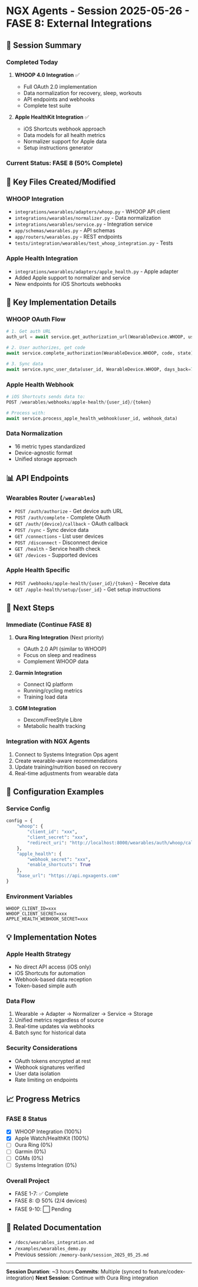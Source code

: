 # NGX Agents - Session 2025-05-26 - FASE 8: External Integrations

## 🎯 Session Summary

### Completed Today
1. **WHOOP 4.0 Integration** ✅
   - Full OAuth 2.0 implementation
   - Data normalization for recovery, sleep, workouts
   - API endpoints and webhooks
   - Complete test suite

2. **Apple HealthKit Integration** ✅
   - iOS Shortcuts webhook approach
   - Data models for all health metrics
   - Normalizer support for Apple data
   - Setup instructions generator

### Current Status: FASE 8 (50% Complete)

## 📁 Key Files Created/Modified

### WHOOP Integration
- `integrations/wearables/adapters/whoop.py` - WHOOP API client
- `integrations/wearables/normalizer.py` - Data normalization
- `integrations/wearables/service.py` - Integration service
- `app/schemas/wearables.py` - API schemas
- `app/routers/wearables.py` - REST endpoints
- `tests/integration/wearables/test_whoop_integration.py` - Tests

### Apple Health Integration
- `integrations/wearables/adapters/apple_health.py` - Apple adapter
- Added Apple support to normalizer and service
- New endpoints for iOS Shortcuts webhooks

## 🔑 Key Implementation Details

### WHOOP OAuth Flow
```python
# 1. Get auth URL
auth_url = await service.get_authorization_url(WearableDevice.WHOOP, user_id)

# 2. User authorizes, get code
await service.complete_authorization(WearableDevice.WHOOP, code, state)

# 3. Sync data
await service.sync_user_data(user_id, WearableDevice.WHOOP, days_back=7)
```

### Apple Health Webhook
```python
# iOS Shortcuts sends data to:
POST /wearables/webhooks/apple-health/{user_id}/{token}

# Process with:
await service.process_apple_health_webhook(user_id, webhook_data)
```

### Data Normalization
- 16 metric types standardized
- Device-agnostic format
- Unified storage approach

## 📊 API Endpoints

### Wearables Router (`/wearables`)
- `POST /auth/authorize` - Get device auth URL
- `POST /auth/complete` - Complete OAuth
- `GET /auth/{device}/callback` - OAuth callback
- `POST /sync` - Sync device data
- `GET /connections` - List user devices
- `POST /disconnect` - Disconnect device
- `GET /health` - Service health check
- `GET /devices` - Supported devices

### Apple Health Specific
- `POST /webhooks/apple-health/{user_id}/{token}` - Receive data
- `GET /apple-health/setup/{user_id}` - Get setup instructions

## 🚀 Next Steps

### Immediate (Continue FASE 8)
1. **Oura Ring Integration** (Next priority)
   - OAuth 2.0 API (similar to WHOOP)
   - Focus on sleep and readiness
   - Complement WHOOP data

2. **Garmin Integration**
   - Connect IQ platform
   - Running/cycling metrics
   - Training load data

3. **CGM Integration** 
   - Dexcom/FreeStyle Libre
   - Metabolic health tracking

### Integration with NGX Agents
1. Connect to Systems Integration Ops agent
2. Create wearable-aware recommendations
3. Update training/nutrition based on recovery
4. Real-time adjustments from wearable data

## 🔧 Configuration Examples

### Service Config
```python
config = {
    "whoop": {
        "client_id": "xxx",
        "client_secret": "xxx",
        "redirect_uri": "http://localhost:8000/wearables/auth/whoop/callback"
    },
    "apple_health": {
        "webhook_secret": "xxx",
        "enable_shortcuts": True
    },
    "base_url": "https://api.ngxagents.com"
}
```

### Environment Variables
```env
WHOOP_CLIENT_ID=xxx
WHOOP_CLIENT_SECRET=xxx
APPLE_HEALTH_WEBHOOK_SECRET=xxx
```

## 💡 Implementation Notes

### Apple Health Strategy
- No direct API access (iOS only)
- iOS Shortcuts for automation
- Webhook-based data reception
- Token-based simple auth

### Data Flow
1. Wearable → Adapter → Normalizer → Service → Storage
2. Unified metrics regardless of source
3. Real-time updates via webhooks
4. Batch sync for historical data

### Security Considerations
- OAuth tokens encrypted at rest
- Webhook signatures verified
- User data isolation
- Rate limiting on endpoints

## 📈 Progress Metrics

### FASE 8 Status
- [x] WHOOP Integration (100%)
- [x] Apple Watch/HealthKit (100%)
- [ ] Oura Ring (0%)
- [ ] Garmin (0%)
- [ ] CGMs (0%)
- [ ] Systems Integration (0%)

### Overall Project
- FASE 1-7: ✅ Complete
- FASE 8: 🟡 50% (2/4 devices)
- FASE 9-10: ⬜ Pending

## 🔗 Related Documentation
- `/docs/wearables_integration.md`
- `/examples/wearables_demo.py`
- Previous session: `/memory-bank/session_2025_05_25.md`

---

**Session Duration**: ~3 hours
**Commits**: Multiple (synced to feature/codex-integration)
**Next Session**: Continue with Oura Ring integration
